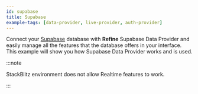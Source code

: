 ```yaml
---
id: supabase
title: Supabase
example-tags: [data-provider, live-provider, auth-provider]
---
```


Connect your [Supabase](https://supabase.com/) database with **Refine** Supabase Data Provider and easily manage all the features that the database offers in your interface. This example will show you how Supabase Data Provider works and is used.

:::note

StackBlitz environment does not allow Realtime features to work.

:::

<CodeSandboxExample path="data-provider-supabase" />
